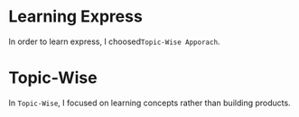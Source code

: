 # Learning Express

In order to learn express, I choosed`Topic-Wise Apporach`. 

# Topic-Wise

In `Topic-Wise`, I focused on learning concepts rather than building products.

